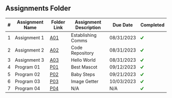 ##  Assignments Folder

|   #   | Assignment Name | Folder Link | Assignment Description  | Due Date |                              Completed                                             |
| :---: | --------------- | ----------- |------------------------ | -------- | ---------------------------------------------------------------------------------- |
|   1   |   Assignment 1  | [A01](./A01) |    Establishing Comms   |08/31/2023| <img src="https://github.com/ACHarrison32/4883-PT-Harrison/blob/main/index.png" width="10">  |
|   2   |   Assignment 2  | [A02](./A02) |      Code Repository    |08/31/2023| <img src="https://github.com/ACHarrison32/4883-PT-Harrison/blob/main/index.png" width="10">  |
|   3   |   Assignment 3  | [A03](./A03) |       Hello World     |08/31/2023| <img src="https://github.com/ACHarrison32/4883-PT-Harrison/blob/main/index.png" width="10">  |
|   4   |   Program 01  | [P01](./P01) |    Best Mascot           |09/12/2023| <img src="https://github.com/ACHarrison32/4883-PT-Harrison/blob/main/index.png" width="10">  |
|   5   |   Program 02  | [P02](./P02) |    Baby Steps            |09/21/2023| <img src="https://github.com/ACHarrison32/4883-PT-Harrison/blob/main/index.png" width="10">  |
|   6   |   Program 03  | [P03](./P03) |    Image Getter            |10/03/2023| <img src="https://github.com/ACHarrison32/4883-PT-Harrison/blob/main/index.png" width="10">  |
|   7   |   Program 04  | [P04](./P04) |    N/A            |N/A| <img src="https://github.com/ACHarrison32/4883-PT-Harrison/blob/main/index.png" width="10">  |
